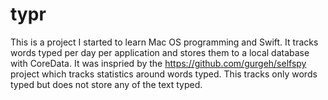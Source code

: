 # typr
This is a project I started to learn Mac OS programming and Swift. It tracks words typed per day per application and stores them to a local database with CoreData. It was inspried by the https://github.com/gurgeh/selfspy project which tracks statistics around words typed. This tracks only words typed but does not store any of the text typed.
